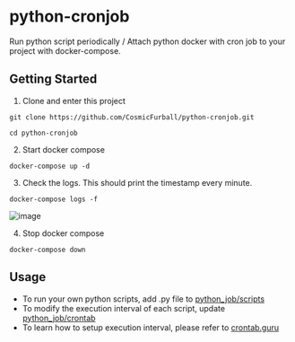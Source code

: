 # python-cronjob

Run python script periodically / Attach python docker with cron job to your project with docker-compose.

## Getting Started

1. Clone and enter this project 
```
git clone https://github.com/CosmicFurball/python-cronjob.git
```
```
cd python-cronjob
```
2. Start docker compose 
```
docker-compose up -d
```
3. Check the logs. This should print the timestamp every minute.
```
docker-compose logs -f
```
![image](https://user-images.githubusercontent.com/123827408/229039283-07feb19f-ee5a-4a02-bae1-13c00747c1e3.png)

4. Stop docker compose
```
docker-compose down
```

## Usage
* To run your own python scripts, add .py file to [python_job/scripts](https://github.com/CosmicFurball/python-cronjob/tree/main/python_job/scripts)
* To modify the execution interval of each script, update [python_job/crontab](https://github.com/CosmicFurball/python-cronjob/blob/main/python_job/crontab)
* To learn how to setup execution interval, please refer to [crontab.guru](https://crontab.guru/)
